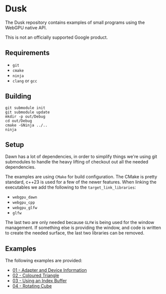 # Dusk

The Dusk repository contains examples of small programs using the WebGPU
native API.

This is not an officially supported Google product.

## Requirements
 * `git`
 * `cmake`
 * `ninja`
 * `clang` or `gcc`

## Building
```
git submodule init
git submodule update
mkdir -p out/Debug
cd out/Debug
cmake -GNinja ../..
ninja
```

## Setup
Dawn has a lot of dependencies, in order to simplify things we're using git
submodules to handle the heavy lifting of checkout out all the needed
dependencies.

The examples are using `CMake` for build configuration. The CMake is pretty
standard, c++23 is used for a few of the newer features. When linking the
executables we add the following to the `target_link_libraries`:

* `webgpu_dawn`
* `webgpu_cpp`
* `webgpu_glfw`
* `glfw`

The last two are only needed because `GLFW` is being used for the window
management. If something else is providing the window, and code is written to
create the needed surface, the last two libraries can be removed.

## Examples

The following examples are provided:

* [01 - Adapter and Device Information](src/example_01/README.md)
* [02 - Coloured Triangle](src/example_02/README.md)
* [03 - Using an Index Buffer](src/example_03/README.md)
* [04 - Rotating Cube](src/example_04/README.md)

